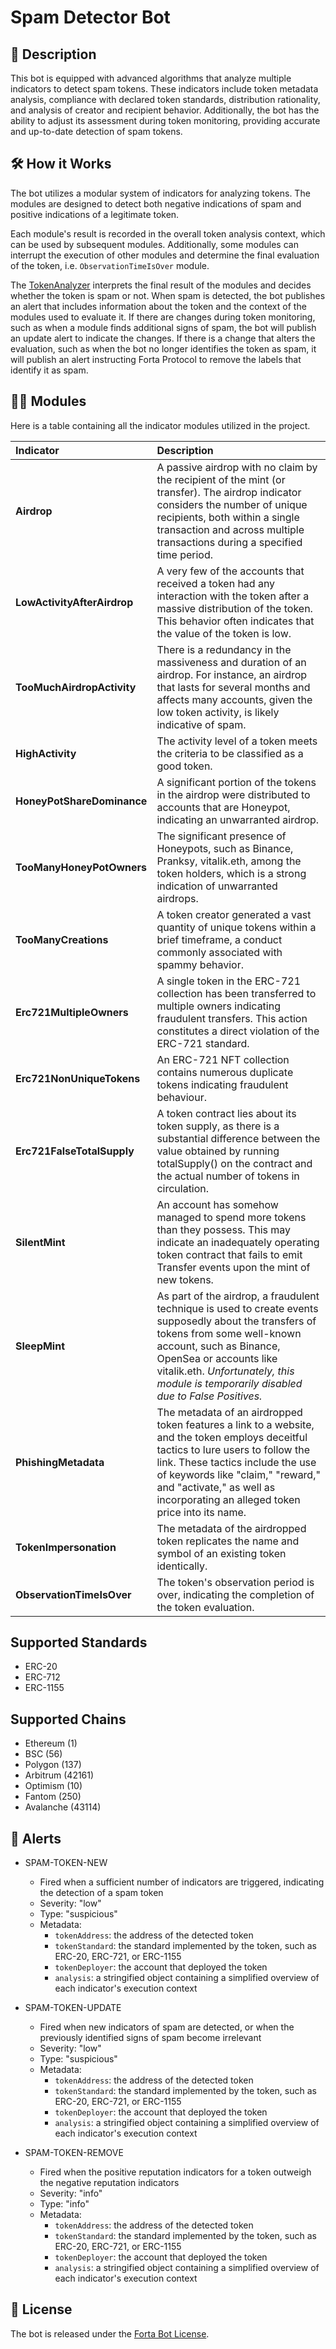 # Spam Detector Bot

## 💬 Description

This bot is equipped with advanced algorithms that analyze multiple indicators to detect spam tokens. These
indicators include token metadata analysis, compliance with declared token standards, distribution rationality, and
analysis of creator and recipient behavior. Additionally, the bot has the ability to adjust its assessment during token
monitoring, providing accurate and up-to-date detection of spam tokens.

## 🛠️ How it Works

The bot utilizes a modular system of indicators for analyzing tokens. The modules
are designed to detect both negative indications of spam and positive indications of a legitimate token.

Each module's result is recorded in the overall token analysis context, which can be used by subsequent modules.
Additionally, some modules can interrupt the execution of other modules and determine the final evaluation of the token,
i.e. `ObservationTimeIsOver` module.

The [TokenAnalyzer](./src/analyzer/analyzer.ts) interprets the final result of the modules and decides whether the
token is spam or not.
When spam is detected, the bot publishes an alert that includes information about the token and the context of the
modules used to evaluate it.
If there are changes during token monitoring, such as when a module finds additional signs of spam, the bot will publish
an update alert to indicate the changes.
If there is a change that alters the evaluation, such as when the bot no longer identifies the token as spam, it will
publish an alert instructing Forta Protocol to remove the labels that identify it as spam.

## 🕵️‍♀️ Modules

Here is a table containing all the indicator modules utilized in the project.

| Indicator    | Description |
|:-------------|:------------|
| **Airdrop** | A passive airdrop with no claim by the recipient of the mint (or transfer). The airdrop indicator considers the number of unique recipients, both within a single transaction and across multiple transactions during a specified time period. |
| **LowActivityAfterAirdrop** | A very few of the accounts that received a token had any interaction with the token after a massive distribution of the token. This behavior often indicates that the value of the token is low. |
| **TooMuchAirdropActivity** | There is a redundancy in the massiveness and duration of an airdrop. For instance, an airdrop that lasts for several months and affects many accounts, given the low token activity, is likely indicative of spam. |
| **HighActivity** | The activity level of a token meets the criteria to be classified as a good token. |
| **HoneyPotShareDominance** | A significant portion of the tokens in the airdrop were distributed to accounts that are Honeypot, indicating an unwarranted airdrop. |
| **TooManyHoneyPotOwners** | The significant presence of Honeypots, such as Binance, Pranksy, vitalik.eth, among the token holders, which is a strong indication of unwarranted airdrops. |
| **TooManyCreations** | A token creator generated a vast quantity of unique tokens within a brief timeframe, a conduct commonly associated with spammy behavior. |
|  **Erc721MultipleOwners** | A single token in the ERC-721 collection has been transferred to multiple owners indicating fraudulent transfers. This action constitutes a direct violation of the ERC-721 standard. |
| **Erc721NonUniqueTokens** | An ERC-721 NFT collection contains numerous duplicate tokens indicating fraudulent behaviour. |
| **Erc721FalseTotalSupply** | A token contract lies about its token supply, as there is a substantial difference between the value obtained by running totalSupply() on the contract and the actual number of tokens in circulation. |
| **SilentMint** | An account has somehow managed to spend more tokens than they possess. This may indicate an inadequately operating token contract that fails to emit Transfer events upon the mint of new tokens. |
| **SleepMint** | As part of the airdrop, a fraudulent technique is used to create events supposedly about the transfers of tokens from some well-known account, such as Binance, OpenSea or accounts like vitalik.eth. *Unfortunately, this module is temporarily disabled due to False Positives.* |
| **PhishingMetadata** | The metadata of an airdropped token features a link to a website, and the token employs deceitful tactics to lure users to follow the link. These tactics include the use of keywords like "claim," "reward," and "activate," as well as incorporating an alleged token price into its name. |
| **TokenImpersonation** | The metadata of the airdropped token replicates the name and symbol of an existing token identically. |
| **ObservationTimeIsOver** | The token's observation period is over, indicating the completion of the token evaluation. |

## Supported Standards

- ERC-20
- ERC-712
- ERC-1155

## Supported Chains

- Ethereum (1)
- BSC (56)
- Polygon (137)
- Arbitrum (42161)
- Optimism (10)
- Fantom (250)
- Avalanche (43114)

## 🚨 Alerts

- SPAM-TOKEN-NEW
    - Fired when a sufficient number of indicators are triggered, indicating the detection of a spam token
    - Severity: "low" 
    - Type: "suspicious"
    - Metadata: 
      - `tokenAddress`: the address of the detected token
      - `tokenStandard`: the standard implemented by the token, such as ERC-20, ERC-721, or ERC-1155
      - `tokenDeployer`: the account that deployed the token
      - `analysis`: a stringified object containing a simplified overview of each indicator's execution context


- SPAM-TOKEN-UPDATE
    - Fired when new indicators of spam are detected, or when the previously identified signs of spam become irrelevant
    - Severity: "low" 
    - Type: "suspicious"
    - Metadata: 
      - `tokenAddress`: the address of the detected token
      - `tokenStandard`: the standard implemented by the token, such as ERC-20, ERC-721, or ERC-1155
      - `tokenDeployer`: the account that deployed the token
      - `analysis`: a stringified object containing a simplified overview of each indicator's execution context


- SPAM-TOKEN-REMOVE
    - Fired when the positive reputation indicators for a token outweigh the negative reputation indicators
    - Severity: "info" 
    - Type: "info"
    - Metadata: 
      - `tokenAddress`: the address of the detected token
      - `tokenStandard`: the standard implemented by the token, such as ERC-20, ERC-721, or ERC-1155
      - `tokenDeployer`: the account that deployed the token
      - `analysis`: a stringified object containing a simplified overview of each indicator's execution context


## 📜 License

The bot is released under the [Forta Bot License](./LICENSE).
